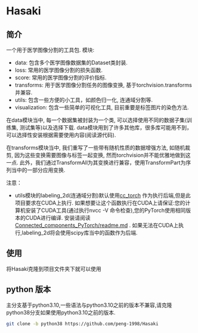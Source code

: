 # Hasaki

## 简介
一个用于医学图像分割的工具包.
模块:
* data: 包含多个医学图像数据集的Dataset类封装.
* loss: 常用的医学图像分割的损失函数.
* score: 常用的医学图像分割的评价指标.
* transforms: 用于医学图像分割任务的图像变换, 基于torchvision.transforms并兼容.
* utils: 包含一些方便的小工具，如颜色归一化, 连通域分割等.
* visualization: 包含一些简单的可视化工具, 目前重要是标签图片的染色方法.
  
在data模块当中, 每一个数据集被封装为一个类, 可以选择使用不同的数据子集(训练集, 测试集等)以及选择下载.
data模块用到了许多其他库，很多库可能用不到，可以选择性安装根据需要使用内容(阅读源代码).

在transforms模块当中, 我们重写了一些带有随机性质的数据增强方法, 如随机裁剪, 因为这些变换需要图像与标签一起变换, 然而torchvision并不能优雅地做到这一点.
此外，我们通过TransformAll为其变换进行兼容，使用TransformPart为序列当中的一部分应用变换.

注意：
* utils模块的labeling_2d(连通域分割)默认使用[cc_torch](https://github.com/zsef123/Connected_components_PyTorch) 作为执行后端,但是此项目要求在CUDA上执行. 如果想要让这个函数执行在CUDA上请保证:您的计算机安装了CUDA工具(通过执行nvcc -V 命令检查),您的PyTorch使用相同版本的CUDA进行编译. 安装请阅读[Connected_components_PyTorch/readme.md](https://github.com/peng-1998/Connected_components_PyTorch/blob/1b3da42b821e9e43e7cbcfc54821e642c188a0c0/readme.md) . 如果无法在CUDA上执行,labeling_2d将会使用scipy库当中的函数作为后端.

## 使用 
将Hasaki克隆到项目文件夹下就可以使用

## python 版本
主分支基于python3.10,一些语法与python3.10之前的版本不兼容,请克隆python38分支如果使用python3.10之前的版本.
```bash
git clone -b python38 https://github.com/peng-1998/Hasaki
```